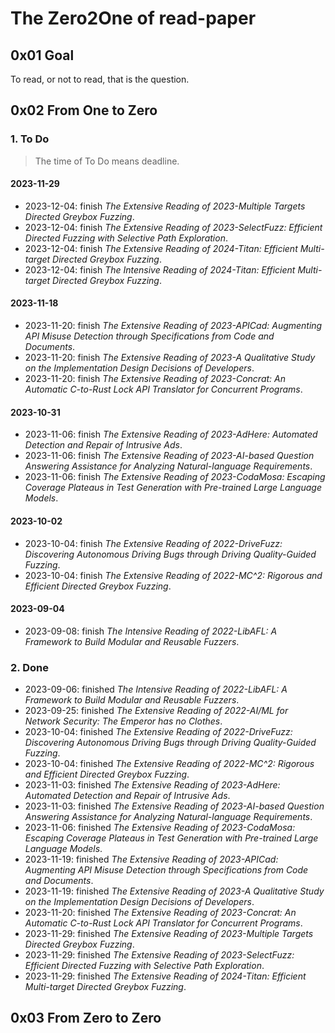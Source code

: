 # The Zero2One of read-paper

## 0x01 Goal

To read, or not to read, that is the question.

## 0x02 From One to Zero

### 1. To Do

> The time of To Do means deadline.

#### 2023-11-29

- 2023-12-04: finish *The Extensive Reading of 2023-Multiple Targets Directed Greybox Fuzzing*.
- 2023-12-04: finish *The Extensive Reading of 2023-SelectFuzz: Efficient Directed Fuzzing with Selective Path Exploration*.
- 2023-12-04: finish *The Extensive Reading of 2024-Titan: Efficient Multi-target Directed Greybox Fuzzing*.
- 2023-12-04: finish *The Intensive Reading of 2024-Titan: Efficient Multi-target Directed Greybox Fuzzing*.

#### 2023-11-18

- 2023-11-20: finish *The Extensive Reading of 2023-APICad: Augmenting API Misuse Detection through Specifications from Code and Documents*.
- 2023-11-20: finish *The Extensive Reading of 2023-A Qualitative Study on the Implementation Design Decisions of Developers*.
- 2023-11-20: finish *The Extensive Reading of 2023-Concrat: An Automatic C-to-Rust Lock API Translator for Concurrent Programs*.

#### 2023-10-31

- 2023-11-06: finish *The Extensive Reading of 2023-AdHere: Automated Detection and Repair of Intrusive Ads*.
- 2023-11-06: finish *The Extensive Reading of 2023-AI-based Question Answering Assistance for Analyzing Natural-language Requirements*.
- 2023-11-06: finish *The Extensive Reading of 2023-CodaMosa: Escaping Coverage Plateaus in Test Generation with Pre-trained Large Language Models*.

#### 2023-10-02

- 2023-10-04: finish *The Extensive Reading of 2022-DriveFuzz: Discovering Autonomous Driving Bugs through Driving Quality-Guided Fuzzing*.
- 2023-10-04: finish *The Extensive Reading of 2022-MC^2: Rigorous and Efficient Directed Greybox Fuzzing*.

#### 2023-09-04

- 2023-09-08: finish *The Intensive Reading of 2022-LibAFL: A Framework to Build Modular and Reusable Fuzzers*.

### 2. Done

- 2023-09-06: finished *The Intensive Reading of 2022-LibAFL: A Framework to Build Modular and Reusable Fuzzers*.
- 2023-09-25: finished *The Extensive Reading of 2022-AI/ML for Network Security: The Emperor has no Clothes*.
- 2023-10-04: finished *The Extensive Reading of 2022-DriveFuzz: Discovering Autonomous Driving Bugs through Driving Quality-Guided Fuzzing*.
- 2023-10-04: finished *The Extensive Reading of 2022-MC^2: Rigorous and Efficient Directed Greybox Fuzzing*.
- 2023-11-03: finished *The Extensive Reading of 2023-AdHere: Automated Detection and Repair of Intrusive Ads*.
- 2023-11-03: finished *The Extensive Reading of 2023-AI-based Question Answering Assistance for Analyzing Natural-language Requirements*.
- 2023-11-06: finished *The Extensive Reading of 2023-CodaMosa: Escaping Coverage Plateaus in Test Generation with Pre-trained Large Language Models*.
- 2023-11-19: finished *The Extensive Reading of 2023-APICad: Augmenting API Misuse Detection through Specifications from Code and Documents*.
- 2023-11-19: finished *The Extensive Reading of 2023-A Qualitative Study on the Implementation Design Decisions of Developers*.
- 2023-11-20: finished *The Extensive Reading of 2023-Concrat: An Automatic C-to-Rust Lock API Translator for Concurrent Programs*.
- 2023-11-29: finished *The Extensive Reading of 2023-Multiple Targets Directed Greybox Fuzzing*.
- 2023-11-29: finished *The Extensive Reading of 2023-SelectFuzz: Efficient Directed Fuzzing with Selective Path Exploration*.
- 2023-11-29: finished *The Extensive Reading of 2024-Titan: Efficient Multi-target Directed Greybox Fuzzing*.

## 0x03 From Zero to Zero
